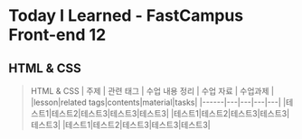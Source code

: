 # Today I Learned - FastCampus Front-end 12
## HTML & CSS
> HTML & CSS
| 주제 | 관련 태그 | 수업 내용 정리 | 수업 자료 | 수업과제 |
|lesson|related tags|contents|material|tasks|
|------|---|---|---|---|
|테스트1|테스트2|테스트3|테스트3|테스트3|
|테스트1|테스트2|테스트3|테스트3|테스트3|
|테스트1|테스트2|테스트3|테스트3|테스트3|
